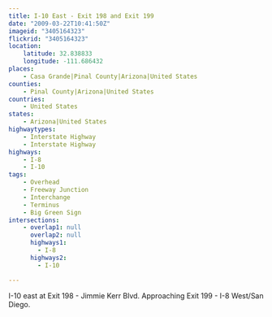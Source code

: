 ```yaml
---
title: I-10 East - Exit 198 and Exit 199
date: "2009-03-22T10:41:50Z"
imageid: "3405164323"
flickrid: "3405164323"
location:
    latitude: 32.838833
    longitude: -111.686432
places:
    - Casa Grande|Pinal County|Arizona|United States
counties:
    - Pinal County|Arizona|United States
countries:
    - United States
states:
    - Arizona|United States
highwaytypes:
    - Interstate Highway
    - Interstate Highway
highways:
    - I-8
    - I-10
tags:
    - Overhead
    - Freeway Junction
    - Interchange
    - Terminus
    - Big Green Sign
intersections:
    - overlap1: null
      overlap2: null
      highways1:
        - I-8
      highways2:
        - I-10

---
```

I-10 east at Exit 198 - Jimmie Kerr Blvd. Approaching Exit 199 - I-8 West/San Diego.